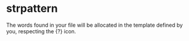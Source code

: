 # strpattern
The words found in your file will be allocated in the template defined by you, respecting the {?} icon.
